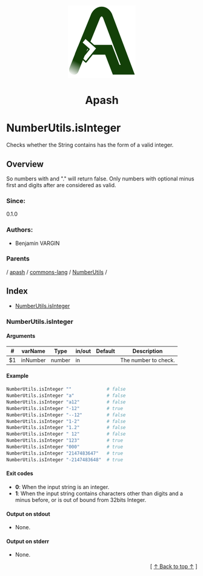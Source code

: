 
<div align='center' id='apash-top'>
  <a href='https://github.com/hastec-fr/apash'>
    <img alt='apash-logo' src='../../../../../../../assets/apash-logo.svg'/>
  </a>

  # Apash
</div>

# NumberUtils.isInteger

Checks whether the String contains has the form of a valid integer.

## Overview

So numbers with and "." will return false. Only numbers with 
optional minus first and digits after are considered as valid.

### Since:
0.1.0

### Authors:
* Benjamin VARGIN

### Parents
<!-- apash.parentBegin -->
[](../../../../.md) / [apash](../../../apash.md) / [commons-lang](../../commons-lang.md) / [NumberUtils](../NumberUtils.md) / 
<!-- apash.parentEnd -->

## Index

* [NumberUtils.isInteger](#numberutilsisinteger)

### NumberUtils.isInteger

#### Arguments
| #      | varName        | Type          | in/out   | Default    | Description                           |
|--------|----------------|---------------|----------|------------|---------------------------------------|
| $1     | inNumber       | number        | in       |            | The number to check.                  |

#### Example

```bash
NumberUtils.isInteger ""             # false
NumberUtils.isInteger "a"            # false
NumberUtils.isInteger "a12"          # false
NumberUtils.isInteger "-12"          # true
NumberUtils.isInteger "--12"         # false
NumberUtils.isInteger "1-2"          # false
NumberUtils.isInteger "1.2"          # false
NumberUtils.isInteger " 12"          # false
NumberUtils.isInteger "123"          # true
NumberUtils.isInteger "000"          # true
NumberUtils.isInteger "2147483647"   # true
NumberUtils.isInteger "-2147483648"  # true
```

#### Exit codes

* **0**: When the input string is an integer.
* **1**: When the input string contains characters other than digits and a minus before, or is out of bound from 32bits Integer.

#### Output on stdout

* None.

#### Output on stderr

* None.


  <div align='right'>[ <a href='#apash-top'>↑ Back to top ↑</a> ]</div>

